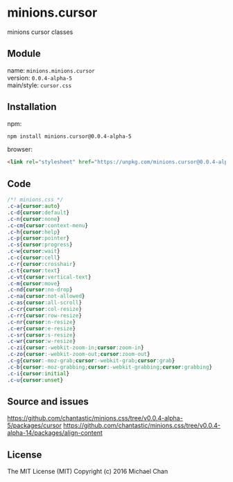 # minions.cursor
minions cursor classes

## Module
name: `minions.minions.cursor`  
version: `0.0.4-alpha-5`  
main/style: `cursor.css`  

## Installation
npm:
```bash
npm install minions.cursor@0.0.4-alpha-5
```

browser:
```html
<link rel="stylesheet" href="https://unpkg.com/minions.cursor@0.0.4-alpha-5" />
```

## Code
```css
/*! minions.css */
.c-a{cursor:auto}
.c-d{cursor:default}
.c-n{cursor:none}
.c-cm{cursor:context-menu}
.c-h{cursor:help}
.c-p{cursor:pointer}
.c-s{cursor:progress}
.c-w{cursor:wait}
.c-c{cursor:cell}
.c-r{cursor:crosshair}
.c-t{cursor:text}
.c-vt{cursor:vertical-text}
.c-m{cursor:move}
.c-nd{cursor:no-drop}
.c-na{cursor:not-allowed}
.c-as{cursor:all-scroll}
.c-cr{cursor:col-resize}
.c-rr{cursor:row-resize}
.c-nr{cursor:n-resize}
.c-er{cursor:e-resize}
.c-sr{cursor:s-resize}
.c-wr{cursor:w-resize}
.c-zi{cursor:-webkit-zoom-in;cursor:zoom-in}
.c-zo{cursor:-webkit-zoom-out;cursor:zoom-out}
.c-g{cursor:-moz-grab;cursor:-webkit-grab;cursor:grab}
.c-b{cursor:-moz-grabbing;cursor:-webkit-grabbing;cursor:grabbing}
.c-i{cursor:initial}
.c-u{cursor:unset}

```

## Source and issues

https://github.com/chantastic/minions.css/tree/v0.0.4-alpha-5/packages/cursor
https://github.com/chantastic/minions.css/tree/v0.0.4-alpha-14/packages/align-content

## License

The MIT License (MIT)
Copyright (c) 2016 Michael Chan
